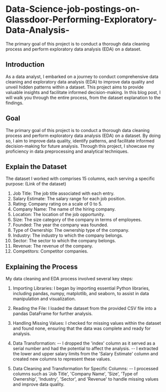 # Data-Science-job-postings-on-Glassdoor-Performing-Exploratory-Data-Analysis-
The primary goal of this project is to conduct a thorough data cleaning process and perform exploratory data analysis (EDA) on a dataset.

## Introduction
As a data analyst, I embarked on a journey to conduct comprehensive data cleaning and exploratory data analysis (EDA) to improve data quality and unveil hidden patterns within a dataset. This project aims to provide valuable insights and facilitate informed decision-making. In this blog post, I will walk you through the entire process, from the dataset explanation to the findings.

## Goal
The primary goal of this project is to conduct a thorough data cleaning process and perform exploratory data analysis (EDA) on a dataset. By doing so, I aim to improve data quality, identify patterns, and facilitate informed decision-making for future analysis. Through this project, I showcase my proficiency in data preprocessing and analytical techniques.

## Explain the Dataset 
The dataset I worked with comprises 15 columns, each serving a specific purpose: (Link of the dataset)
1. Job Title: The job title associated with each entry.
2. Salary Estimate: The salary range for each job position.
3. Rating: Company rating on a scale of 0 to 5.
4. Company Name: The name of the hiring company.
5. Location: The location of the job opportunity.
6. Size: The size category of the company in terms of employees.
7. Founded: The year the company was founded.
8. Type of Ownership: The ownership type of the company.
9. Industry: The industry to which the company belongs.
10. Sector: The sector to which the company belongs.
11. Revenue: The revenue of the company.
12. Competitors: Competitor companies.

## Explaining the Process
My data cleaning and EDA process involved several key steps:
1. Importing Libraries: I began by importing essential Python libraries, including pandas, numpy, matplotlib, and seaborn, to assist in data manipulation and visualization.

2. Reading the File: I loaded the dataset from the provided CSV file into a pandas DataFrame for further analysis.

3. Handling Missing Values: I checked for missing values within the dataset and found none, ensuring that the data was complete and ready for analysis.

4. Data Transformation:
-- I dropped the 'index' column as it served as a serial number and had the potential to affect the analysis.
-- I extracted the lower and upper salary limits from the 'Salary Estimate' column and created new columns to represent these values.

5. Data Cleaning and Transformation for Specific Columns:
-- I processed columns such as 'Job Title', 'Company Name', 'Size', 'Type of Ownership', 'Industry', 'Sector', and 'Revenue' to handle missing values and improve data quality.
